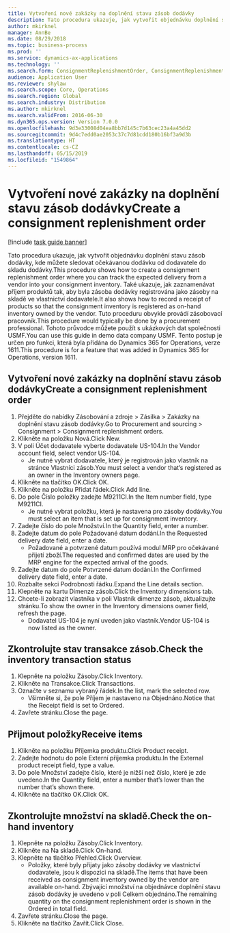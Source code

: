```yaml
---
title: Vytvoření nové zakázky na doplnění stavu zásob dodávky
description: Tato procedura ukazuje, jak vytvořit objednávku doplnění stavu zásob dodávky, kde můžete sledovat očekávanou dodávku od dodavatele do skladu dodávky.
author: mkirknel
manager: AnnBe
ms.date: 08/29/2018
ms.topic: business-process
ms.prod: ''
ms.service: dynamics-ax-applications
ms.technology: ''
ms.search.form: ConsignmentReplenishmentOrder, ConsignmentReplenishmentOrderCreate, InventTrans, ConsignmentDraftReplenishmentOrderJournal, InventOnhandMovement, InventOnhandItem, InventItemIdLookupSimple
audience: Application User
ms.reviewer: shylaw
ms.search.scope: Core, Operations
ms.search.region: Global
ms.search.industry: Distribution
ms.author: mkirknel
ms.search.validFrom: 2016-06-30
ms.dyn365.ops.version: Version 7.0.0
ms.openlocfilehash: 9d3e33008d04ea8bb7d145c7b63cec23a4a45dd2
ms.sourcegitcommit: 9d4c7edd0ae2053c37c7d81cdd180b16bf3a9d3b
ms.translationtype: HT
ms.contentlocale: cs-CZ
ms.lasthandoff: 05/15/2019
ms.locfileid: "1549864"
---
```

# <a name="create-a-consignment-replenishment-order"></a><span data-ttu-id="41f2e-103">Vytvoření nové zakázky na doplnění stavu zásob dodávky</span><span class="sxs-lookup"><span data-stu-id="41f2e-103">Create a consignment replenishment order</span></span>

[!include [task guide banner](../../includes/task-guide-banner.md)]

<span data-ttu-id="41f2e-104">Tato procedura ukazuje, jak vytvořit objednávku doplnění stavu zásob dodávky, kde můžete sledovat očekávanou dodávku od dodavatele do skladu dodávky.</span><span class="sxs-lookup"><span data-stu-id="41f2e-104">This procedure shows how to create a consignment replenishment order where you can track the expected delivery from a vendor into your consignment inventory.</span></span> <span data-ttu-id="41f2e-105">Také ukazuje, jak zaznamenávat příjem produktů tak, aby byla zásoba dodávky registrována jako zásoby na skladě ve vlastnictví dodavatele.</span><span class="sxs-lookup"><span data-stu-id="41f2e-105">It also shows how to record a receipt of products so that the consignment inventory is registered as on-hand inventory owned by the vendor.</span></span> <span data-ttu-id="41f2e-106">Tuto proceduru obvykle provádí zásobovací pracovník.</span><span class="sxs-lookup"><span data-stu-id="41f2e-106">This procedure would typically be done by a procurement professional.</span></span> <span data-ttu-id="41f2e-107">Tohoto průvodce můžete použít s ukázkových dat společnosti USMF.</span><span class="sxs-lookup"><span data-stu-id="41f2e-107">You can use this guide in demo data company USMF.</span></span> <span data-ttu-id="41f2e-108">Tento postup je určen pro funkci, která byla přidána do Dynamics 365 for Operations, verze 1611.</span><span class="sxs-lookup"><span data-stu-id="41f2e-108">This procedure is for a feature that was added in Dynamics 365 for Operations, version 1611.</span></span>




## <a name="create-a-consignment-replenishment-order"></a><span data-ttu-id="41f2e-109">Vytvoření nové zakázky na doplnění stavu zásob dodávky</span><span class="sxs-lookup"><span data-stu-id="41f2e-109">Create a consignment replenishment order</span></span>
1. <span data-ttu-id="41f2e-110">Přejděte do nabídky Zásobování a zdroje > Zásilka > Zakázky na doplnění stavu zásob dodávky.</span><span class="sxs-lookup"><span data-stu-id="41f2e-110">Go to Procurement and sourcing > Consignment > Consignment replenishment orders.</span></span>
2. <span data-ttu-id="41f2e-111">Klikněte na položku Nová.</span><span class="sxs-lookup"><span data-stu-id="41f2e-111">Click New.</span></span>
3. <span data-ttu-id="41f2e-112">V poli Účet dodavatele vyberte dodavatele US-104.</span><span class="sxs-lookup"><span data-stu-id="41f2e-112">In the Vendor account field, select vendor US-104.</span></span>
    * <span data-ttu-id="41f2e-113">Je nutné vybrat dodavatele, který je registrován jako vlastník na stránce Vlastníci zásob.</span><span class="sxs-lookup"><span data-stu-id="41f2e-113">You must select a vendor that’s registered as an owner in the Inventory owners page.</span></span>  
4. <span data-ttu-id="41f2e-114">Klikněte na tlačítko OK.</span><span class="sxs-lookup"><span data-stu-id="41f2e-114">Click OK.</span></span>
5. <span data-ttu-id="41f2e-115">Klikněte na položku Přidat řádek.</span><span class="sxs-lookup"><span data-stu-id="41f2e-115">Click Add line.</span></span>
6. <span data-ttu-id="41f2e-116">Do pole Číslo položky zadejte M9211CI.</span><span class="sxs-lookup"><span data-stu-id="41f2e-116">In the Item number field, type M9211CI.</span></span>
    * <span data-ttu-id="41f2e-117">Je nutné vybrat položku, která je nastavena pro zásoby dodávky.</span><span class="sxs-lookup"><span data-stu-id="41f2e-117">You must select an item that is set up for consignment inventory.</span></span>  
7. <span data-ttu-id="41f2e-118">Zadejte číslo do pole Množství.</span><span class="sxs-lookup"><span data-stu-id="41f2e-118">In the Quantity field, enter a number.</span></span>
8. <span data-ttu-id="41f2e-119">Zadejte datum do pole Požadované datum dodání.</span><span class="sxs-lookup"><span data-stu-id="41f2e-119">In the Requested delivery date field, enter a date.</span></span>
    * <span data-ttu-id="41f2e-120">Požadované a potvrzené datum používá modul MRP pro očekávané přijetí zboží.</span><span class="sxs-lookup"><span data-stu-id="41f2e-120">The requested and confirmed dates are used by the MRP engine for the expected arrival of the goods.</span></span>  
9. <span data-ttu-id="41f2e-121">Zadejte datum do pole Potvrzené datum dodání.</span><span class="sxs-lookup"><span data-stu-id="41f2e-121">In the Confirmed delivery date field, enter a date.</span></span>
10. <span data-ttu-id="41f2e-122">Rozbalte sekci Podrobnosti řádku.</span><span class="sxs-lookup"><span data-stu-id="41f2e-122">Expand the Line details section.</span></span>
11. <span data-ttu-id="41f2e-123">Klepněte na kartu Dimenze zásob.</span><span class="sxs-lookup"><span data-stu-id="41f2e-123">Click the Inventory dimensions tab.</span></span>
12. <span data-ttu-id="41f2e-124">Chcete-li zobrazit vlastníka v poli Vlastník dimenze zásob, aktualizujte stránku.</span><span class="sxs-lookup"><span data-stu-id="41f2e-124">To show the owner in the Inventory dimensions owner field, refresh the page.</span></span>
    * <span data-ttu-id="41f2e-125">Dodavatel US-104 je nyní uveden jako vlastník.</span><span class="sxs-lookup"><span data-stu-id="41f2e-125">Vendor US-104 is now listed as the owner.</span></span>  

## <a name="check-the-inventory-transaction-status"></a><span data-ttu-id="41f2e-126">Zkontrolujte stav transakce zásob.</span><span class="sxs-lookup"><span data-stu-id="41f2e-126">Check the inventory transaction status</span></span>
1. <span data-ttu-id="41f2e-127">Klepněte na položku Zásoby.</span><span class="sxs-lookup"><span data-stu-id="41f2e-127">Click Inventory.</span></span>
2. <span data-ttu-id="41f2e-128">Klikněte na Transakce.</span><span class="sxs-lookup"><span data-stu-id="41f2e-128">Click Transactions.</span></span>
3. <span data-ttu-id="41f2e-129">Označte v seznamu vybraný řádek.</span><span class="sxs-lookup"><span data-stu-id="41f2e-129">In the list, mark the selected row.</span></span>
    * <span data-ttu-id="41f2e-130">Všimněte si, že pole Příjem je nastaveno na Objednáno.</span><span class="sxs-lookup"><span data-stu-id="41f2e-130">Notice that the Receipt field is set to Ordered.</span></span>  
4. <span data-ttu-id="41f2e-131">Zavřete stránku.</span><span class="sxs-lookup"><span data-stu-id="41f2e-131">Close the page.</span></span>

## <a name="receive-items"></a><span data-ttu-id="41f2e-132">Přijmout položky</span><span class="sxs-lookup"><span data-stu-id="41f2e-132">Receive items</span></span>
1. <span data-ttu-id="41f2e-133">Klikněte na položku Příjemka produktu.</span><span class="sxs-lookup"><span data-stu-id="41f2e-133">Click Product receipt.</span></span>
2. <span data-ttu-id="41f2e-134">Zadejte hodnotu do pole Externí příjemka produktu.</span><span class="sxs-lookup"><span data-stu-id="41f2e-134">In the External product receipt field, type a value.</span></span>
3. <span data-ttu-id="41f2e-135">Do pole Množství zadejte číslo, které je nižší než číslo, které je zde uvedeno.</span><span class="sxs-lookup"><span data-stu-id="41f2e-135">In the Quantity field, enter a number that’s lower than the number that’s shown there.</span></span> 
4. <span data-ttu-id="41f2e-136">Klikněte na tlačítko OK.</span><span class="sxs-lookup"><span data-stu-id="41f2e-136">Click OK.</span></span>

## <a name="check-the-on-hand-inventory"></a><span data-ttu-id="41f2e-137">Zkontrolujte množství na skladě.</span><span class="sxs-lookup"><span data-stu-id="41f2e-137">Check the on-hand inventory</span></span>
1. <span data-ttu-id="41f2e-138">Klepněte na položku Zásoby.</span><span class="sxs-lookup"><span data-stu-id="41f2e-138">Click Inventory.</span></span>
2. <span data-ttu-id="41f2e-139">Klikněte na Na skladě.</span><span class="sxs-lookup"><span data-stu-id="41f2e-139">Click On-hand.</span></span>
3. <span data-ttu-id="41f2e-140">Klepněte na tlačítko Přehled.</span><span class="sxs-lookup"><span data-stu-id="41f2e-140">Click Overview.</span></span>
    * <span data-ttu-id="41f2e-141">Položky, které byly přijaty jako zásoby dodávky ve vlastnictví dodavatele, jsou k dispozici na skladě.</span><span class="sxs-lookup"><span data-stu-id="41f2e-141">The items that have been received as consignment inventory owned by the vendor are available on-hand.</span></span> <span data-ttu-id="41f2e-142">Zbývající množství na objednávce doplnění stavu zásob dodávky je uvedeno v poli Celkem objednáno.</span><span class="sxs-lookup"><span data-stu-id="41f2e-142">The remaining quantity on the consignment replenishment order is shown in the Ordered in total field.</span></span>  
4. <span data-ttu-id="41f2e-143">Zavřete stránku.</span><span class="sxs-lookup"><span data-stu-id="41f2e-143">Close the page.</span></span>
5. <span data-ttu-id="41f2e-144">Klikněte na tlačítko Zavřít.</span><span class="sxs-lookup"><span data-stu-id="41f2e-144">Click Close.</span></span>

